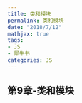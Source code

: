 ```yaml
---
title: 类和模块
permalink: 类和模块
date: "2018/7/12"
mathjax: true
tags: 
- JS
- 犀牛书
categories: JS
---
```


## 第9章-类和模块
